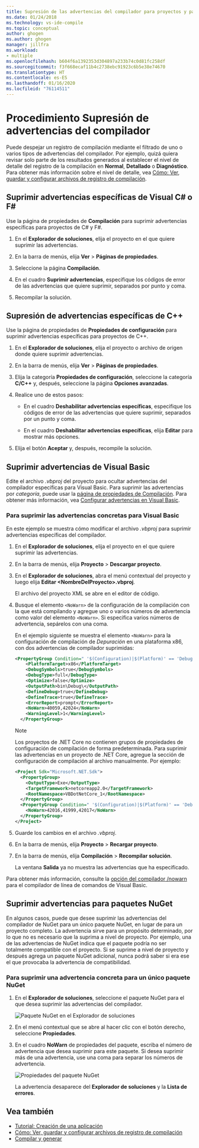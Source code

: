 ```yaml
---
title: Supresión de las advertencias del compilador para proyectos y paquetes NuGet
ms.date: 01/24/2018
ms.technology: vs-ide-compile
ms.topic: conceptual
author: ghogen
ms.author: ghogen
manager: jillfra
ms.workload:
- multiple
ms.openlocfilehash: b604f6a1392353d304897a233b74c0d81fc258df
ms.sourcegitcommit: f3f668ecaf11b4c2738ebc91923c6b5e38e74670
ms.translationtype: HT
ms.contentlocale: es-ES
ms.lasthandoff: 01/16/2020
ms.locfileid: "76114511"
---
```

# <a name="how-to-suppress-compiler-warnings"></a>Procedimiento Supresión de advertencias del compilador

Puede despejar un registro de compilación mediante el filtrado de uno o varios tipos de advertencias del compilador. Por ejemplo, quizá quiera revisar solo parte de los resultados generados al establecer el nivel de detalle del registro de la compilación en **Normal**, **Detallado** o **Diagnóstico**. Para obtener más información sobre el nivel de detalle, vea [Cómo: Ver, guardar y configurar archivos de registro de compilación](../ide/how-to-view-save-and-configure-build-log-files.md).

## <a name="suppress-specific-warnings-for-visual-c-or-f"></a>Suprimir advertencias específicas de Visual C# o F\#

Use la página de propiedades de **Compilación** para suprimir advertencias específicas para proyectos de C# y F#.

1. En el **Explorador de soluciones**, elija el proyecto en el que quiere suprimir las advertencias.

1. En la barra de menús, elija **Ver** > **Páginas de propiedades**.

1. Seleccione la página **Compilación**.

1. En el cuadro **Suprimir advertencias**, especifique los códigos de error de las advertencias que quiere suprimir, separados por punto y coma.

1. Recompilar la solución.

## <a name="suppress-specific-warnings-for-c"></a>Supresión de advertencias específicas de C++

Use la página de propiedades de **Propiedades de configuración** para suprimir advertencias específicas para proyectos de C++.

1. En el **Explorador de soluciones**, elija el proyecto o archivo de origen donde quiere suprimir advertencias.

1. En la barra de menús, elija **Ver** > **Páginas de propiedades**.

1. Elija la categoría **Propiedades de configuración**, seleccione la categoría **C/C++** y, después, seleccione la página **Opciones avanzadas**.

1. Realice uno de estos pasos:

    - En el cuadro **Deshabilitar advertencias específicas**, especifique los códigos de error de las advertencias que quiere suprimir, separados por un punto y coma.

    - En el cuadro **Deshabilitar advertencias específicas**, elija **Editar** para mostrar más opciones.

1. Elija el botón **Aceptar** y, después, recompile la solución.

## <a name="suppress-warnings-for-visual-basic"></a>Suprimir advertencias de Visual Basic

Edite el archivo *.vbproj* del proyecto para ocultar advertencias del compilador específicas para Visual Basic. Para suprimir las advertencias por *categoría*, puede usar la [página de propiedades de Compilación](../ide/reference/compile-page-project-designer-visual-basic.md). Para obtener más información, vea [Configurar advertencias en Visual Basic](../ide/configuring-warnings-in-visual-basic.md).

### <a name="to-suppress-specific-warnings-for-visual-basic"></a>Para suprimir las advertencias concretas para Visual Basic

En este ejemplo se muestra cómo modificar el archivo *.vbproj* para suprimir advertencias específicas del compilador.

1. En el **Explorador de soluciones**, elija el proyecto en el que quiere suprimir las advertencias.

1. En la barra de menús, elija **Proyecto** > **Descargar proyecto**.

1. En el **Explorador de soluciones**, abra el menú contextual del proyecto y luego elija **Editar \<NombreDelProyecto>.vbproj**.

    El archivo del proyecto XML se abre en el editor de código.

1. Busque el elemento `<NoWarn>` de la configuración de la compilación con la que está compilando y agregue uno o varios números de advertencia como valor del elemento `<NoWarn>`. Si especifica varios números de advertencia, sepárelos con una coma.

     En el ejemplo siguiente se muestra el elemento `<NoWarn>` para la configuración de compilación de *Depuración* en una plataforma x86, con dos advertencias de compilador suprimidas:

    ```xml
    <PropertyGroup Condition=" '$(Configuration)|$(Platform)' == 'Debug|x86' ">
        <PlatformTarget>x86</PlatformTarget>
        <DebugSymbols>true</DebugSymbols>
        <DebugType>full</DebugType>
        <Optimize>false</Optimize>
        <OutputPath>bin\Debug\</OutputPath>
        <DefineDebug>true</DefineDebug>
        <DefineTrace>true</DefineTrace>
        <ErrorReport>prompt</ErrorReport>
        <NoWarn>40059,42024</NoWarn>
        <WarningLevel>1</WarningLevel>
      </PropertyGroup>
    ```

   > [!NOTE]
   > Los proyectos de .NET Core no contienen grupos de propiedades de configuración de compilación de forma predeterminada. Para suprimir las advertencias en un proyecto de .NET Core, agregue la sección de configuración de compilación al archivo manualmente. Por ejemplo:
   >
   > ```xml
   > <Project Sdk="Microsoft.NET.Sdk">
   >   <PropertyGroup>
   >     <OutputType>Exe</OutputType>
   >     <TargetFramework>netcoreapp2.0</TargetFramework>
   >     <RootNamespace>VBDotNetCore_1</RootNamespace>
   >   </PropertyGroup>
   >   <PropertyGroup Condition=" '$(Configuration)|$(Platform)' == 'Debug|AnyCPU' ">
   >     <NoWarn>42016,41999,42017</NoWarn>
   >   </PropertyGroup>
   > </Project>
   > ```

1. Guarde los cambios en el archivo *.vbproj*.

1. En la barra de menús, elija **Proyecto** > **Recargar proyecto**.

1. En la barra de menús, elija **Compilación** > **Recompilar solución**.

    La ventana **Salida** ya no muestra las advertencias que ha especificado.

Para obtener más información, consulte la [opción del compilador /nowarn](/dotnet/visual-basic/reference/command-line-compiler/nowarn) para el compilador de línea de comandos de Visual Basic.

## <a name="suppress-warnings-for-nuget-packages"></a>Suprimir advertencias para paquetes NuGet

En algunos casos, puede que desee suprimir las advertencias del compilador de NuGet para un único paquete NuGet, en lugar de para un proyecto completo. La advertencia sirve para un propósito determinado, por lo que no es necesario que la suprima a nivel de proyecto. Por ejemplo, una de las advertencias de NuGet indica que el paquete podría no ser totalmente compatible con el proyecto. Si se suprime a nivel de proyecto y después agrega un paquete NuGet adicional, nunca podrá saber si era ese el que provocaba la advertencia de compatibilidad.

### <a name="to-suppress-a-specific-warning-for-a-single-nuget-package"></a>Para suprimir una advertencia concreta para un único paquete NuGet

1. En el **Explorador de soluciones**, seleccione el paquete NuGet para el que desea suprimir las advertencias del compilador.

   ![Paquete NuGet en el Explorador de soluciones](media/nuget-package-with-warning.png)

1. En el menú contextual que se abre al hacer clic con el botón derecho, seleccione **Propiedades**.

1. En el cuadro **NoWarn** de propiedades del paquete, escriba el número de advertencia que desea suprimir para este paquete. Si desea suprimir más de una advertencia, use una coma para separar los números de advertencia.

   ![Propiedades del paquete NuGet](media/nuget-properties-nowarn.png)

   La advertencia desaparece del **Explorador de soluciones** y la **Lista de errores**.

## <a name="see-also"></a>Vea también

- [Tutorial: Creación de una aplicación](../ide/walkthrough-building-an-application.md)
- [Cómo: Ver, guardar y configurar archivos de registro de compilación](../ide/how-to-view-save-and-configure-build-log-files.md)
- [Compilar y generar](../ide/compiling-and-building-in-visual-studio.md)
